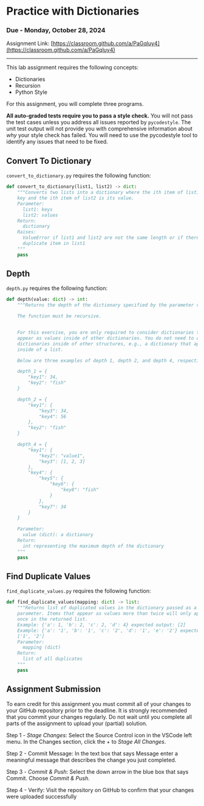 # Practice with Dictionaries

### Due - Monday, October 28, 2024

Assignment Link: [https://classroom.github.com/a/PaGqluy4](https://classroom.github.com/a/PaGqluy4)

 <hr/>

This lab assignment requires the following concepts:
- Dictionaries
- Recursion
- Python Style

For this assignment, you will complete three programs.

**All auto-graded tests require you to pass a style check.** You will not pass
the test cases unless you address all issues reported by `pycodestyle`. The unit
test output will not provide you with comprehensive information about *why* your
style check has failed. You will need to use the pycodestyle tool to identify
any issues that need to be fixed.


## Convert To Dictionary

`convert_to_dictionary.py` requires the following function:

```python
def convert_to_dictionary(list1, list2) -> dict:
    """Converts two lists into a dictionary where the ith item of list1 is a
    key and the ith item of list2 is its value.
    Parameter:
      list1: keys
      list2: values
    Return:
      dictionary
    Raises:
      ValueError if list1 and list2 are not the same length or if there is a
      duplicate item in list1
    """
    pass
```


## Depth

`depth.py` requires the following function:

```python
def depth(value: dict) -> int:
    """Returns the depth of the dictionary specified by the parameter value.

    The function must be recursive.


    For this exercise, you are only required to consider dictionaries that
    appear as values inside of other dictionaries. You do not need to consider
    dictionaries inside of other structures, e.g., a dictionary that appears
    inside of a list.

    Below are three examples of depth 1, depth 2, and depth 4, respectively.

    depth_1 = {
        "key1": 34,
        "key2": "fish"
    }

    depth_2 = {
        "key1": {
            "key3": 34,
            "key4": 56
        },
        "key2": "fish"
    }

    depth_4 = {
        "key1": {
            "key2": "value1",
            "key3": [1, 2, 3]
        },
        "key4": {
            "key5": {
                "key6": {
                    "key8": "fish"
                }
            },
            "key7": 34
        }
    }

    Parameter:
      value (dict): a dictionary
    Return:
      int representing the maximum depth of the dictionary
    """
    pass
```


## Find Duplicate Values

`find_duplicate_values.py` requires the following function:

```python
def find_duplicate_values(mapping: dict) -> list:
    """Returns list of duplicated values in the dictionary passed as a
    parameter. Items that appear as values more than twice will only appear
    once in the returned list.
    Example: {'a': 1, 'b': 2, 'c': 2, 'd': 4} expected output: [2]
    Example: {'a': '1', 'b': '1', 'c': '2', 'd': '1', 'e': '2'} expected output
    ['1', '2']
    Parameter:
      mapping (dict)
    Return:
      list of all duplicates
    """
    pass
```

## Assignment Submission

To earn credit for this assignment you must commit all of your changes to your GitHub repository prior to the deadline. It is strongly recommended that you commit your changes regularly. Do not wait until you complete all parts of the assignment to upload your (partial) solution.

Step 1 - *Stage Changes*: Select the Source Control icon in the VSCode left menu. In the Changes section, click the + to *Stage All Changes*.

Step 2 - Commit Message: In the text box that says Message enter a meaningful message that describes the change you just completed.

Step 3 - *Commit & Push*: Select the down arrow in the blue box that says Commit. Choose *Commit & Push*.

Step 4 - Verify: Visit the repository on GitHub to confirm that your changes were uploaded successfully
